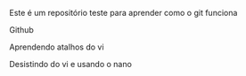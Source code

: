 
Este é um repositório teste para aprender como o git funciona


Github 

Aprendendo atalhos do vi  

Desistindo do vi e usando o nano 
